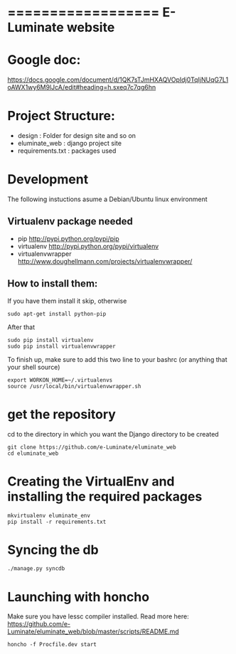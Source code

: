 ==================
E-Luminate website
==================

# Google doc:


https://docs.google.com/document/d/1QK7sTJmHXAQVOpIdj0TqIjNUqG7L1oAWX1wy6M9lJcA/edit#heading=h.sxeq7c7qg6hn

# Project Structure:

- design : Folder for design site and so on
- eluminate_web : django project site
- requirements.txt : packages used


# Development

The following instuctions asume a Debian/Ubuntu linux environment

## Virtualenv package needed

- pip http://pypi.python.org/pypi/pip
- virtualenv http://pypi.python.org/pypi/virtualenv
- virtualenvwrapper http://www.doughellmann.com/projects/virtualenvwrapper/

## How to install them:

If you have them install it skip, otherwise

	sudo apt-get install python-pip

After that

	sudo pip install virtualenv
	sudo pip install virtualenvwrapper

To finish up, make sure to add this two line to your bashrc (or anything that your shell source)

	export WORKON_HOME=~/.virtualenvs
	source /usr/local/bin/virtualenvwrapper.sh

# get the repository

cd to the directory in which you want the Django directory to be created

	git clone https://github.com/e-Luminate/eluminate_web
	cd eluminate_web

# Creating the VirtualEnv and installing the required packages

	mkvirtualenv eluminate_env
	pip install -r requirements.txt
	
# Syncing the db

	./manage.py syncdb
	
# Launching with honcho

Make sure you have lessc compiler installed.
Read more here: https://github.com/e-Luminate/eluminate_web/blob/master/scripts/README.md

	honcho -f Procfile.dev start

